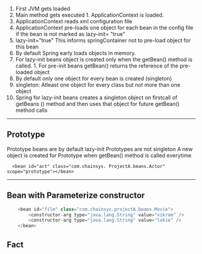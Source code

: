 1. First JVM gets loaded
1. Main method gets executed 1. ApplicationContext is loaded.
1. ApplicationContext reads xml configuration file
1. ApplicationContext pre-loads one object for each bean in the config file if the bean is not marked as lazy-init= "true"
1. lazy-init="true" This informs springContainer not to pre-load object for this bean
1. By default Spring early loads objects in memory.
1. For lazy-init beans object is created only when the getBean() method is called. 1. For pre-init beans getBean() returns the reference of the pre-loaded object
1. By default only one object for every bean is created (singleton)
1. singleton: Atleast one object for every class but not more than one object
1. Spring for lazy-init beans creates a singleton object on firstcall of getBeans () method and then uses that object for future getBean() method calls

-------

## Prototype

  Prototype beans are by default lazy-init 
  Prototypes are not singleton A new object is created for
  Prototype when getBean() method is called everytime
  
```xm1 
  <bean id="act" class="com.chainsys. ProjectA.beans.Actor" scope="prototype"></bean>
```

----
## Bean with Parameterize constructor

```java
	<bean id="film" class="com.chainsys.projectA.beans.Movie">
  		<constructor-arg type="java.lang.String" value="vikram" />
  		<constructor-arg type="java.lang.String" value="lokie" />
  	</bean>
```

## Fact